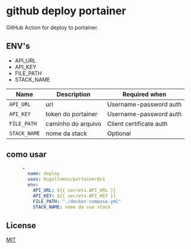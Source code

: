 # github deploy portainer

GitHub Action for deploy to portainer.

## ENV's 

- API_URL 
- API_KEY 
- FILE_PATH 
- STACK_NAME

| Name           | Description                                   | Required when           | 
|----------------|-----------------------------------------------|-------------------------|
| `API_URL`     | url                                      | Username-password auth  |
| `API_KEY`     | token do portainer                                      | Username-password auth  |
| `FILE_PATH`   | caminho do arquivo                      | Client certificate auth |
| `STACK_NAME` | nome da stack | Optional                |


## como usar

```yaml
      -
        name: deploy
        uses: Hugollemos/portainer@v1
        env:
          API_URL: ${{ secrets.API_URL }}
          API_KEY: ${{ secrets.API_KEY }}
          FILE_PATH: "./docker-compose.yml"
          STACK_NAME: nome da sua stack
```
## License
[MIT](https://github.com/Hugollemos/portainer/blob/main/LICENSE)